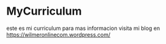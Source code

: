 # MyCurriculum
este es mi curriculum para mas informacion visita mi blog en https://wilmeronlinecom.wordpress.com/
